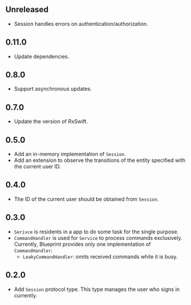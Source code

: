## Unreleased

- Session handles errors on authentication/authorization.

## 0.11.0

- Update dependencies.


## 0.8.0

- Support asynchronous updates.


## 0.7.0

- Update the version of RxSwift.


## 0.5.0

- Add an in-memory implementation of `Session`.
- Add an extension to observe the transitions of the entity specified with the current user ID.


## 0.4.0

- The ID of the current user should be obtained from `Session`.


## 0.3.0

- `Serivce` is residents in a app to do some task for the single purpose.
- `CommandHandler` is used for `Service` to process commands exclusively. Currently, Blueprint provides only one implementation of `CommandHandler`:
    - `LeakyCommandHandler`: omits received commands while it is busy.


## 0.2.0

- Add `Session` protocol type. This type manages the user who signs in currently.
